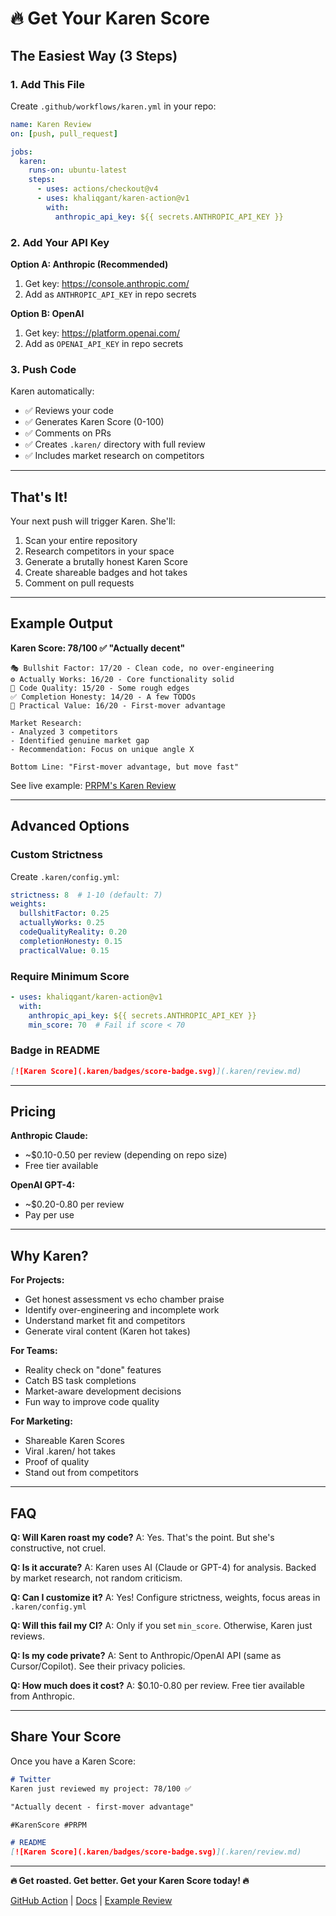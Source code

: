 # 🔥 Get Your Karen Score

## The Easiest Way (3 Steps)

### 1. Add This File

Create `.github/workflows/karen.yml` in your repo:

```yaml
name: Karen Review
on: [push, pull_request]

jobs:
  karen:
    runs-on: ubuntu-latest
    steps:
      - uses: actions/checkout@v4
      - uses: khaliqgant/karen-action@v1
        with:
          anthropic_api_key: ${{ secrets.ANTHROPIC_API_KEY }}
```

### 2. Add Your API Key

**Option A: Anthropic (Recommended)**
1. Get key: https://console.anthropic.com/
2. Add as `ANTHROPIC_API_KEY` in repo secrets

**Option B: OpenAI**
1. Get key: https://platform.openai.com/
2. Add as `OPENAI_API_KEY` in repo secrets

### 3. Push Code

Karen automatically:
- ✅ Reviews your code
- ✅ Generates Karen Score (0-100)
- ✅ Comments on PRs
- ✅ Creates `.karen/` directory with full review
- ✅ Includes market research on competitors

---

## That's It!

Your next push will trigger Karen. She'll:

1. Scan your entire repository
2. Research competitors in your space
3. Generate a brutally honest Karen Score
4. Create shareable badges and hot takes
5. Comment on pull requests

---

## Example Output

**Karen Score: 78/100 ✅ "Actually decent"**

```
🎭 Bullshit Factor: 17/20 - Clean code, no over-engineering
⚙️ Actually Works: 16/20 - Core functionality solid
💎 Code Quality: 15/20 - Some rough edges
✅ Completion Honesty: 14/20 - A few TODOs
🎯 Practical Value: 16/20 - First-mover advantage

Market Research:
- Analyzed 3 competitors
- Identified genuine market gap
- Recommendation: Focus on unique angle X

Bottom Line: "First-mover advantage, but move fast"
```

See live example: [PRPM's Karen Review](.karen/review.md)

---

## Advanced Options

### Custom Strictness

Create `.karen/config.yml`:

```yaml
strictness: 8  # 1-10 (default: 7)
weights:
  bullshitFactor: 0.25
  actuallyWorks: 0.25
  codeQualityReality: 0.20
  completionHonesty: 0.15
  practicalValue: 0.15
```

### Require Minimum Score

```yaml
- uses: khaliqgant/karen-action@v1
  with:
    anthropic_api_key: ${{ secrets.ANTHROPIC_API_KEY }}
    min_score: 70  # Fail if score < 70
```

### Badge in README

```markdown
[![Karen Score](.karen/badges/score-badge.svg)](.karen/review.md)
```

---

## Pricing

**Anthropic Claude:**
- ~$0.10-0.50 per review (depending on repo size)
- Free tier available

**OpenAI GPT-4:**
- ~$0.20-0.80 per review
- Pay per use

---

## Why Karen?

**For Projects:**
- Get honest assessment vs echo chamber praise
- Identify over-engineering and incomplete work
- Understand market fit and competitors
- Generate viral content (Karen hot takes)

**For Teams:**
- Reality check on "done" features
- Catch BS task completions
- Market-aware development decisions
- Fun way to improve code quality

**For Marketing:**
- Shareable Karen Scores
- Viral .karen/ hot takes
- Proof of quality
- Stand out from competitors

---

## FAQ

**Q: Will Karen roast my code?**
A: Yes. That's the point. But she's constructive, not cruel.

**Q: Is it accurate?**
A: Karen uses AI (Claude or GPT-4) for analysis. Backed by market research, not random criticism.

**Q: Can I customize it?**
A: Yes! Configure strictness, weights, focus areas in `.karen/config.yml`

**Q: Will this fail my CI?**
A: Only if you set `min_score`. Otherwise, Karen just reviews.

**Q: Is my code private?**
A: Sent to Anthropic/OpenAI API (same as Cursor/Copilot). See their privacy policies.

**Q: How much does it cost?**
A: $0.10-0.80 per review. Free tier available from Anthropic.

---

## Share Your Score

Once you have a Karen Score:

```markdown
# Twitter
Karen just reviewed my project: 78/100 ✅

"Actually decent - first-mover advantage"

#KarenScore #PRPM

# README
[![Karen Score](.karen/badges/score-badge.svg)](.karen/review.md)
```

---

**🔥 Get roasted. Get better. Get your Karen Score today! 🔥**

[GitHub Action](https://github.com/marketplace/actions/karen-code-review) | [Docs](https://github.com/khaliqgant/karen-action) | [Example Review](.karen/review.md)
